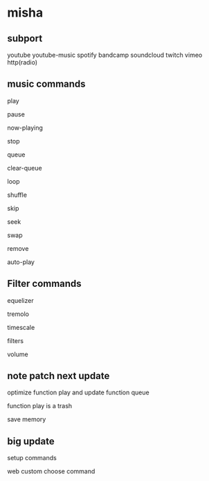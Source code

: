 # misha

## subport

youtube
youtube-music
spotify
bandcamp
soundcloud
twitch
vimeo
http(radio)

## music commands

play

pause

now-playing

stop

queue

clear-queue

loop

shuffle

skip

seek

swap

remove

auto-play

## Filter commands

equelizer

tremolo

timescale

filters

volume

## note patch next update

optimize function play and update function queue

function play is a trash

save memory

## big update

setup commands

web custom choose command
